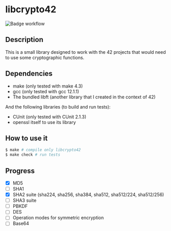 # libcrypto42

![Badge workflow](https://github.com/PatateDu609/libcrypto42/actions/workflows/tests.yml/badge.svg)

## Description

This is a small library designed to work with the 42 projects that would need to use some cryptographic functions.

## Dependencies

+ make (only tested with make 4.3)
+ gcc (only tested with gcc 12.1.1)
+ The bundled libft (another library that I created in the context of 42)

And the following libraries (to build and run tests):
+ CUnit (only tested with CUnit 2.1.3)
+ openssl itself to use its library

## How to use it

```bash
$ make # compile only libcrypto42
$ make check # run tests
```

## Progress

+ [x] MD5
+ [ ] SHA1
+ [x] SHA2 suite (sha224, sha256, sha384, sha512, sha512/224, sha512/256)
+ [ ] SHA3 suite
+ [ ] PBKDF
+ [ ] DES
+ [ ] Operation modes for symmetric encryption
+ [ ] Base64
